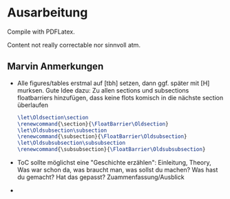 # Ausarbeitung

Compile with PDFLatex.

Content not really correctable nor sinnvoll atm.



## Marvin Anmerkungen

* Alle figures/tables erstmal auf [tbh] setzen, dann ggf. später mit [H] murksen. Gute Idee dazu: Zu allen sections und subsections floatbarriers hinzufügen, dass keine flots komisch in die nächste section überlaufen

  ```latex
  \let\Oldsection\section
  \renewcommand{\section}{\FloatBarrier\Oldsection}
  \let\Oldsubsection\subsection
  \renewcommand{\subsection}{\FloatBarrier\Oldsubsection}
  \let\Oldsubsubsection\subsubsection
  \renewcommand{\subsubsection}{\FloatBarrier\Oldsubsubsection}
  ```

* ToC sollte möglichst eine "Geschichte erzählen": Einleitung, Theory, Was war schon da, was braucht man, was sollst du machen? Was hast du gemacht? Hat das gepasst? Zuammenfassung/Ausblick

* 

